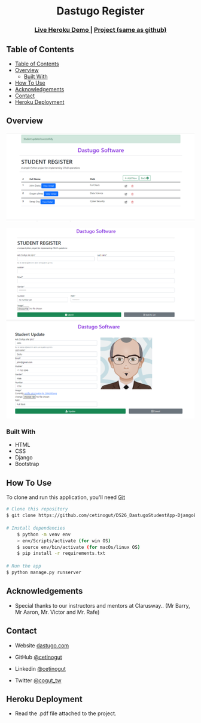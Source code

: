 <!-- Please update value in the {}  -->

<h1 align="center">Dastugo Register</h1>


<div align="center">
  <h3>
    <a href="https://dastugo-student-register.herokuapp.com/">
      Live Heroku Demo
    </a>
     | 
    <a href="https://{your-url-to-the-solution}">
      Project (same as github)
    </a>
 
  </h3>
</div>

<!-- TABLE OF CONTENTS -->

## Table of Contents

- [Table of Contents](#table-of-contents)
- [Overview](#overview)
  - [Built With](#built-with)
- [How To Use](#how-to-use)
- [Acknowledgements](#acknowledgements)
- [Contact](#contact)
- [Heroku Deployment](#heroku-deployment)

<!-- OVERVIEW -->

## Overview

![screenshot](https://github.com/cetinogut/ProjectScreenCaptureGifs/blob/8a54d2d8fedd34b20e4b87aa91e0f3bbef1e1cc9/django-dastugo-register1.png)

![screenshot](https://github.com/cetinogut/ProjectScreenCaptureGifs/blob/8a54d2d8fedd34b20e4b87aa91e0f3bbef1e1cc9/django-dastugo-register2.png)
![screenshot](https://github.com/cetinogut/ProjectScreenCaptureGifs/blob/8a54d2d8fedd34b20e4b87aa91e0f3bbef1e1cc9/django-dastugo-register3.png)
### Built With

<!-- This section should list any major frameworks that you built your project using. Here are a few examples.-->

- HTML
- CSS
- Django
- Bootstrap

## How To Use

<!-- This is an example, please update according to your application -->

To clone and run this application, you'll need [Git](https://git-scm.com) 
```bash
# Clone this repository
$ git clone https://github.com/cetinogut/DS26_DastugoStudentApp-DjangoBootstrap

# Install dependencies
    $ python -m venv env
    > env/Scripts/activate (for win OS)
    $ source env/bin/activate (for macOs/linux OS)
    $ pip install -r requirements.txt

# Run the app
$ python manage.py runserver
```

## Acknowledgements
- Special thanks to our instructors and mentors at Clarusway.. (Mr Barry, Mr Aaron, Mr. Victor and Mr. Rafe)

## Contact

- Website [dastugo.com](https://www.dastugo.com)
- GitHub [@cetinogut](https://www.github.com/cetinogut)

- Linkedin [@cetinogut](https://www.linkedin.com/in/cetinogut/)
- Twitter [@cogut_tw](https://www.twitter.com/cogut_tw)

## Heroku Deployment 
- Read the .pdf file attached to the project.
